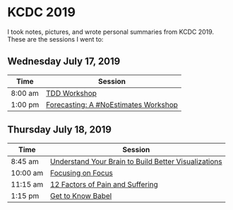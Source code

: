 # KCDC 2019
I took notes, pictures, and wrote personal summaries from KCDC 2019. These are the sessions I went to:

## Wednesday July 17, 2019
| Time | Session |
| ----------- | ----------- |
| 8:00 am | [TDD Workshop](./notes/tdd-workshop.md) |
| 1:00 pm | [Forecasting: A #NoEstimates Workshop](./notes/forecasting-a-noestimates-workshop.md) |

## Thursday July 18, 2019
| Time | Session |
| ----------- | ----------- |
| 8:45 am   | [Understand Your Brain to Build Better Visualizations](./notes/understanding-your-brain.md) |
| 10:00 am  | [Focusing on Focus](./notes/focusing-on-focus.md) |
| 11:15 am  | [12 Factors of Pain and Suffering](./notes/12-factors.md) |
| 1:15 pm   | [Get to Know Babel](./notes/get-to-know-babel.md) |